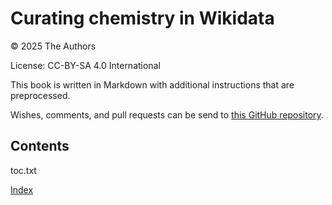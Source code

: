 # Curating chemistry in Wikidata

© 2025 The Authors

License: CC-BY-SA 4.0 International

This book is written in Markdown with additional instructions that are preprocessed.

Wishes, comments, and pull requests can be send to
[this GitHub repository](https://github.com/BlueObelisk/wikidata-chemistry-curation).

## Contents

<toc>toc.txt</toc>

[Index](indexList.i.md) <br />
